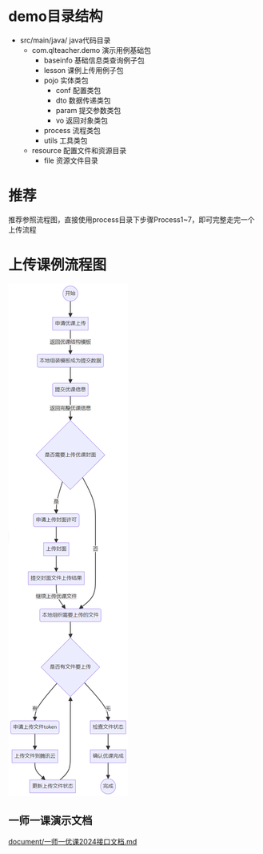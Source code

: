 # demo目录结构
- src/main/java/ java代码目录
    - com.qlteacher.demo 演示用例基础包
        - baseinfo 基础信息类查询例子包
        - lesson 课例上传用例子包
        - pojo 实体类包
            - conf 配置类包
            - dto 数据传递类包
            - param 提交参数类包
            - vo 返回对象类包
        - process 流程类包
        - utils 工具类包
    - resource 配置文件和资源目录
        - file 资源文件目录

# 推荐

推荐参照流程图，直接使用process目录下步骤Process1~7，即可完整走完一个上传流程

# 上传课例流程图
![](document/upload_lesson_flow.png)

## 一师一课演示文档
[document/一师一优课2024接口文档.md](https://github.com/qlteacher/sd1s1k-api-client-demo/blob/main/document/%E4%B8%80%E5%B8%88%E4%B8%80%E4%BC%98%E8%AF%BE2024%E6%8E%A5%E5%8F%A3%E6%96%87%E6%A1%A3.md)
